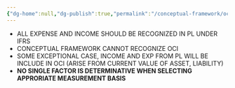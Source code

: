 ```yaml
---
{"dg-home":null,"dg-publish":true,"permalink":"/conceptual-framework/oci-income-statement/","dgPassFrontmatter":true,"noteIcon":""}
---
```



- ALL EXPENSE AND INCOME SHOULD BE RECOGNIZED IN PL UNDER IFRS
- CONCEPTUAL FRAMEWORK CANNOT RECOGNIZE OCI
- SOME EXCEPTIONAL CASE, INCOME AND EXP FROM PL WILL BE INCLUDE IN OCI (ARISE FROM CURRENT VALUE OF ASSET, LIABILITY)
- **NO SINGLE FACTOR IS DETERMINATIVE WHEN SELECTING APPRORIATE MEASUREMENT BASIS**